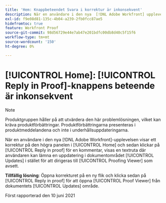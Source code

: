 ```yaml
---
title: 'Hem: Knappbeteendet Svara i korrektur är inkonsekvent'
description: När en användare i den nya  [!DNL Adobe Workfront] upplevelsen visar ett korrektur på den högra panelen i [!UICONTROL Home], klickar de på [!UICONTROL Reply in proof] för en kommentar, visas en textruta där användaren kan lämna en uppdatering i [!UICONTROL document Updates]-området i stället för att dirigeras till korrekturläsaren som avsett.
exl-id: f9e08d81-135c-4b04-a239-2fb0fcc87ae5
hidefromtoc: true
feature: Workfront Proof
source-git-commit: 98d56729e44e7ab47e201bdfc00db8d40c5f15f6
workflow-type: tm+mt
source-wordcount: '150'
ht-degree: 0%

---
```


# [!UICONTROL Home]: [!UICONTROL Reply in Proof]-knappens beteende är inkonsekvent

<!--Converted to story-->

>[!NOTE]
>
>Produktgruppen håller på att utvärdera den här problemlösningen, vilket kan kräva produktförbättringar. Produktförbättringarna presenteras i produktmeddelandena och inte i underhållsuppdateringarna.

När en användare i den nya [!DNL Adobe Workfront]-upplevelsen visar ett korrektur på den högra panelen i [!UICONTROL Home] och sedan klickar på [!UICONTROL Reply in proof] för en kommentar, visas en textruta där användaren kan lämna en uppdatering i dokumentområdet [!UICONTROL Updates] i stället för att dirigeras till [!UICONTROL Proofing Viewer] som avsett.

**Tillfällig lösning**: Öppna korrekturet på en ny flik och klicka sedan på [!UICONTROL Reply in proof] för att öppna [!UICONTROL Proof Viewer] från dokumentets [!UICONTROL Updates] område.

Först rapporterad den 10 juni 2021
